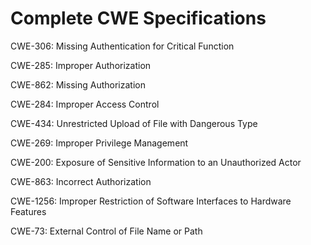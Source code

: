 

# Complete CWE Specifications

CWE-306: Missing Authentication for Critical Function

CWE-285: Improper Authorization

CWE-862: Missing Authorization

CWE-284: Improper Access Control

CWE-434: Unrestricted Upload of File with Dangerous Type

CWE-269: Improper Privilege Management

CWE-200: Exposure of Sensitive Information to an Unauthorized Actor

CWE-863: Incorrect Authorization

CWE-1256: Improper Restriction of Software Interfaces to Hardware Features

CWE-73: External Control of File Name or Path